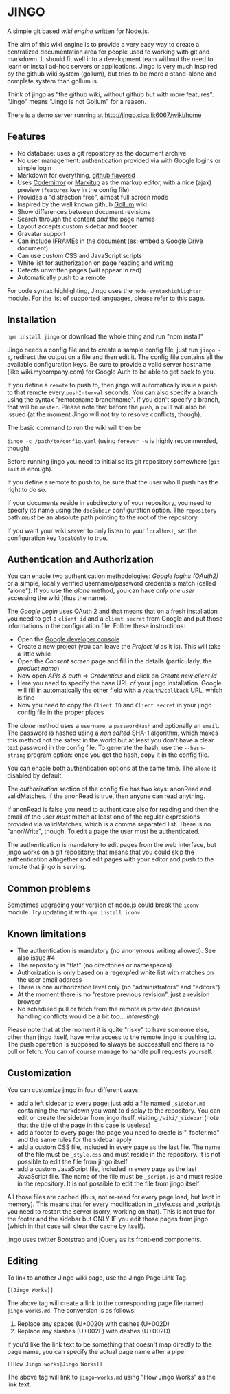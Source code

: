 JINGO
=====

A simple git based _wiki engine_ written for Node.js.

The aim of this wiki engine is to provide a very easy way to create a centralized
documentation area for people used to working with git and markdown. It should fit well
into a development team without the need to learn or install ad-hoc servers or applications.
Jingo is very much inspired by the github wiki system (gollum), but tries to be more
a stand-alone and complete system than gollum is.

Think of jingo as "the github wiki, without github but with more features". "Jingo"
means "Jingo is not Gollum" for a reason.

There is a demo server running at http://jingo.cica.li:6067/wiki/home

Features
--------

- No database: uses a git repository as the document archive
- No user management: authentication provided via with Google logins or simple login
- Markdown for everything, [github flavored](http://github.github.com/github-flavored-markdown/)
- Uses [Codemirror](http://codemirror.net/) or [Markitup](http://markitup.jaysalvat.com/home/) as the markup editor, with a nice (ajax) preview (`features` key in the config file)
- Provides a "distraction free", almost full screen mode
- Inspired by the well known github [Gollum](https://github.com/github/gollum) wiki
- Show differences between document revisions
- Search through the content _and_ the page names
- Layout accepts custom sidebar and footer
- Gravatar support
- Can include IFRAMEs in the document (es: embed a Google Drive document)
- Can use custom CSS and JavaScript scripts
- White list for authorization on page reading and writing
- Detects unwritten pages (will appear in red)
- Automatically push to a remote

For code syntax highlighting, Jingo uses the `node-syntaxhighlighter` module. For the
list of supported languages, please refer to [this page](https://github.com/thlorenz/node-syntaxhighlighter/tree/master/lib/scripts).

Installation
------------

`npm install jingo` or download the whole thing and run "npm install"

Jingo needs a config file and to create a sample config file, just run `jingo -s`, redirect the
output on a file and then edit it. The config file contains all the available configuration keys.
Be sure to provide a valid server hostname (like wiki.mycompany.com) for Google Auth to be able
to get back to you.

If you define a `remote` to push to, then jingo will automatically issue a push to that remote every
`pushInterval` seconds. You can also specify a branch using the syntax "remotename branchname". If you
don't specify a branch, that will be `master`.
Please note that before the `push`, a `pull` will also be issued (at the moment Jingo will not try
to resolve conflicts, though).

The basic command to run the wiki will then be

`jingo -c /path/to/config.yaml` (using `forever -w` is highly recommended, though)

Before running jingo you need to initialise its git repository somewhere (`git init` is enough).

If you define a remote to push to, be sure that the user who'll push has the right to do so.

If your documents reside in subdirectory of your repository, you need to specify its name using the
`docSubdir` configuration option. The `repository` path _must_ be an absolute path pointing to the
root of the repository.

If you want your wiki server to only listen to your `localhost`, set the configuration key `localOnly` to true.

Authentication and Authorization
--------------------------------

You can enable two authentication methodologies: _Google logins (OAuth2)_ or a simple, locally verified
username/password credentials match (called "alone"). If you use the _alone_ method, you can have _only one user_
accessing the wiki (thus the name).

The _Google Login_ uses OAuth 2 and that means that on a fresh installation you need to get a `client id`
and a `client secret` from Google and put those informations in the configuration file. Follow these instructions:
  - Open the [Google developer console](https://code.google.com/apis/console/)
  - Create a new project (you can leave the _Project id_ as it is). This will take a little while
  - Open the _Consent screen_ page and fill in the details (particularly, the _product name_)
  - Now open _APIs & auth_ => _Credentials_ and click on _Create new client id_
  - Here you need to specify the base URL of your jingo installation. Google will fill in automatically the other field
    with a `/oauth2callback` URL, which is fine
  - Now you need to copy the `Client ID` and `Client secret` in your jingo config file in the proper places

The _alone_ method uses a `username`, a `passwordHash` and optionally an `email`. The password is hashed
using a _non salted_ SHA-1 algorithm, which makes this method not the safest in the world but at least you don't have
a clear text password in the config file. To generate the hash, use the `--hash-string` program option: once
you get the hash, copy it in the config file.

You can enable both authentication options at the same time. The `alone` is disabled by default.

The _authorization_ section of the config file has two keys: anonRead and validMatches. If the
anonRead is true, then anyone can read anything.

If anonRead is false you need to authenticate also for reading and then the email of the user _must_
match at least one of the regular expressions provided via validMatches, which is a comma separated
list. There is no "anonWrite", though. To edit a page the user must be authenticated.

The authentication is mandatory to edit pages from the web interface, but jingo works on a git repository;
that means that you could skip the authentication altogether and edit pages with your editor and push
to the remote that jingo is serving.

Common problems
---------------

Sometimes upgrading your version of node.js could break the `iconv` module. Try updating it with `npm install iconv`.

Known limitations
-----------------

- The authentication is mandatory (no anonymous writing allowed). See also issue #4
- The repository is "flat" (no directories or namespaces)
- Authorization is only based on a regexp'ed white list with matches on the user email address
- There is one authorization level only (no "administrators" and "editors")
- At the moment there is no "restore previous revision", just a revision browser
- No scheduled pull or fetch from the remote is provided (because handling conflicts would be
  a bit too... _interesting_)

Please note that at the moment it is quite "risky" to have someone else, other than jingo itself,
have write access to the remote jingo is pushing to. The push operation is supposed to always be
successfull and there is no pull or fetch. You can of course manage to handle pull requests yourself.

Customization
-------------

You can customize jingo in four different ways:

- add a left sidebar to every page: just add a file named `_sidebar.md` containing the markdown you
  want to display to the repository. You can edit or create the sidebar from jingo itself, visiting
  `/wiki/_sidebar` (note that the title of the page in this case is useless)
- add a footer to every page: the page you need to create is "_footer.md" and the same rules for the
  sidebar apply
- add a custom CSS file, included in every page as the last file. The name of the file must be `_style.css`
  and must reside in the repository. It is not possible to edit the file from jingo itself
- add a custom JavaScript file, included in every page as the last JavaScript file. The name of the file must
  be `_script.js` and must reside in the repository. It is not possible to edit the file from jingo itself

All those files are cached (thus, not re-read for every page load, but kept in memory). This means that for
every modification in _style.css and _script.js you need to restart the server (sorry, working on that).
This is not true for the footer and the sidebar but ONLY IF you edit those pages from jingo (which in that
case will clear the cache by itself).

jingo uses twitter Bootstrap and jQuery as its front-end components.

Editing
-------

To link to another Jingo wiki page, use the Jingo Page Link Tag.

    [[Jingo Works]]

The above tag will create a link to the corresponding page file named
`jingo-works.md`. The conversion is as follows:

  1. Replace any spaces (U+0020) with dashes (U+002D)
  2. Replace any slashes (U+002F) with dashes (U+002D)

If you'd like the link text to be something that doesn't map directly to the
page name, you can specify the actual page name after a pipe:

    [[How Jingo works|Jingo Works]]

The above tag will link to `jingo-works.md` using "How Jingo Works" as the link text.
